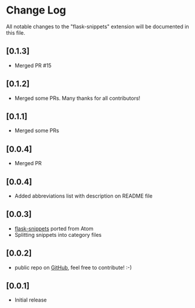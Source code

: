 # Change Log
All notable changes to the "flask-snippets" extension will be documented in this file.

## [0.1.3]

- Merged PR #15
## [0.1.2]
- Merged some PRs. Many thanks for all contributors!

## [0.1.1]
- Merged some PRs

## [0.0.4]
- Merged PR

## [0.0.4]
- Added abbreviations list with description on README file

## [0.0.3]
- [flask-snippets](https://github.com/jleonra/flask-snippets) ported from Atom
- Splitting snippets into category files

## [0.0.2]
- public repo on [GitHub](https://github.com/cstrap/flask-snippets), feel free to contribute! :-)

## [0.0.1]
- Initial release
